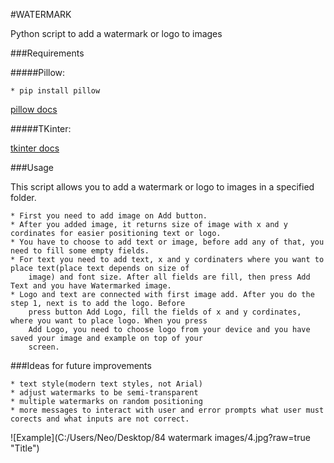 #WATERMARK

Python script to add a watermark or logo to images

###Requirements

#####Pillow:

    * pip install pillow

[pillow docs](https://pillow.readthedocs.io/en/stable/handbook/tutorial.html)

#####TKinter:

[tkinter docs](https://docs.python.org/3/library/tkinter.html)


###Usage

This script allows you to add a watermark or logo to images in a specified folder.

    * First you need to add image on Add button.
    * After you added image, it returns size of image with x and y cordinates for easier positioning text or logo.
    * You have to choose to add text or image, before add any of that, you need to fill some empty fields.
    * For text you need to add text, x and y cordinaters where you want to place text(place text depends on size of 
        image) and font size. After all fields are fill, then press Add Text and you have Watermarked image.
    * Logo and text are connected with first image add. After you do the step 1, next is to add the logo. Before
        press button Add Logo, fill the fields of x and y cordinates, where you want to place logo. When you press
        Add Logo, you need to choose logo from your device and you have saved your image and example on top of your 
        screen.


###Ideas for future improvements

    * text style(modern text styles, not Arial)
    * adjust watermarks to be semi-transparent
    * multiple watermarks on random positioning
    * more messages to interact with user and error prompts what user must corects and what inputs are not correct.


![Example](C:/Users/Neo/Desktop/84 watermark images/4.jpg?raw=true "Title")